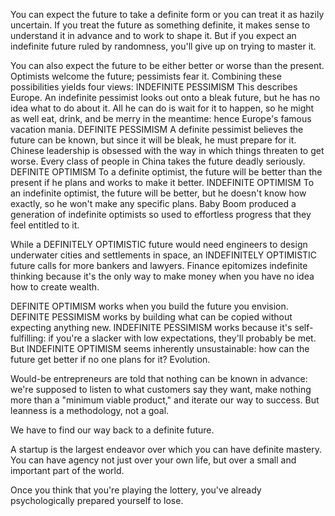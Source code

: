 
You can expect the future to take a definite form or you can treat it as hazily uncertain. If you treat the future as something definite, it makes sense to understand it in advance and to work to shape it. But if you expect an indefinite future ruled by randomness, you'll give up on trying to master it.

You can also expect the future to be either better or worse than the present. Optimists welcome the future; pessimists fear it. Combining these possibilities yields four views:
INDEFINITE PESSIMISM
This describes Europe. An indefinite pessimist looks out onto a bleak future, but he has no idea what to do about it. All he can do is wait for it to happen, so he might as well eat, drink, and be merry in the meantime: hence Europe's famous vacation mania.
DEFINITE PESSIMISM
A definite pessimist believes the future can be known, but since it will be bleak, he must prepare for it. Chinese leadership is obsessed with the way in which things threaten to get worse. Every class of people in China takes the future deadly seriously.
DEFINITE OPTIMISM
To a definite optimist, the future will be better than the present if he plans and works to make it better.
INDEFINITE OPTIMISM
To an indefinite optimist, the future will be better, but he doesn't know how exactly, so he won't make any specific plans. Baby Boom produced a generation of indefinite optimists so used to effortless progress that they feel entitled to it.

While a DEFINITELY OPTIMISTIC future would need engineers to design underwater cities and settlements in space, an INDEFINITELY OPTIMISTIC future calls for more bankers and lawyers. Finance epitomizes indefinite thinking because it's the only way to make money when you have no idea how to create wealth.

DEFINITE OPTIMISM works when you build the future you envision.
DEFINITE PESSIMISM works by building what can be copied without expecting anything new.
INDEFINITE PESSIMISM works because it's self-fulfilling: if you're a slacker with low expectations, they'll probably be met.
But INDEFINITE OPTIMISM seems inherently unsustainable: how can the future get better if no one plans for it? Evolution.

Would-be entrepreneurs are told that nothing can be known in advance: we're supposed to listen to what customers say they want, make nothing more than a "minimum viable product," and iterate our way to success. But leanness is a methodology, not a goal.

We have to find our way back to a definite future.

A startup is the largest endeavor over which you can have definite mastery. You can have agency not just over your own life, but over a small and important part of the world.

Once you think that you're playing the lottery, you've already psychologically prepared yourself to lose.
